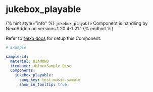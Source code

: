 # jukebox\_playable



{% hint style="info" %}
`jukebox_playable` Component is handling by NexoAddon on versions 1.20.4-1.21.1
{% endhint %}

Refer to [Nexo docs](https://docs.nexomc.com/configuration/items-advanced) for setup this Component.

```yaml
# Example

sample-cd:
  material: DIAMOND
  itemname: <blue>Sample Disc
  Components:
    jukebox_playable:
      song_key: test:music.sample
      show_in_tooltip: true
```
